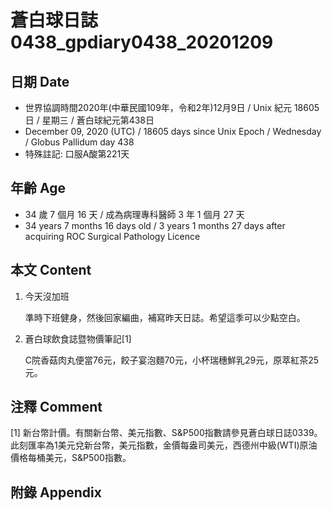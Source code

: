 [_metadata_:encoding]: - "utf-8"
[_metadata_:language]: - "zh-Hant-TW"
[_metadata_:fileformat]: - "markdown"
[_metadata_:MIME_type]: - "text/plain"
[_metadata_:markdown_version]: - "commonmark version 0.29"
[_metadata_:markdown_spec]: - "https://spec.commonmark.org/0.29/"

# 蒼白球日誌0438_gpdiary0438_20201209 #

## 日期 Date ##

* 世界協調時間2020年(中華民國109年，令和2年)12月9日 / Unix 紀元 18605 日 / 星期三 / 蒼白球紀元第438日
* December 09, 2020 (UTC) / 18605 days since Unix Epoch / Wednesday / Globus Pallidum day 438
* 特殊註記: 口服A酸第221天

## 年齡 Age ##

* 34 歲 7 個月 16 天 / 成為病理專科醫師 3 年 1 個月 27 天
* 34 years 7 months 16 days old / 3 years 1 months 27 days after acquiring ROC Surgical Pathology Licence

## 本文 Content ##

1. 今天沒加班

    準時下班健身，然後回家編曲，補寫昨天日誌。希望這季可以少點空白。

    
2. 蒼白球飲食誌暨物價筆記[1]

    C院香菇肉丸便當76元，餃子宴泡麵70元，小杯瑞穗鮮乳29元，原萃紅茶25元。

## 注釋 Comment ##

[1] 新台幣計價。有關新台幣、美元指數、S&P500指數請參見蒼白球日誌0339。此刻匯率為1美元兌新台幣，美元指數，金價每盎司美元，西德州中級(WTI)原油價格每桶美元，S&P500指數。



## 附錄 Appendix ##

